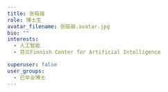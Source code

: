 ```yaml
---
title: 张临骊
role: 博士生
avatar_filename: 张临骊.avatar.jpg
bio: ""
interests:
  - 人工智能
  - 芬兰Finnish Center for Artificial Intelligence

superuser: false
user_groups:
  - 已毕业博士
---
```

